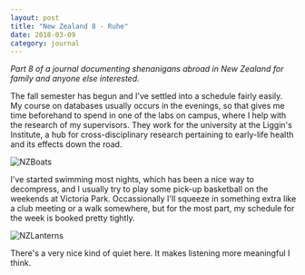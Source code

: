 ```yaml
---
layout: post
title: "New Zealand 8 - Ruhe"
date: 2018-03-09
category: journal
---
```


<link rel="stylesheet" type="text/css"  href="/keiths-site/css/main.css">

*Part 8 of a journal documenting shenanigans abroad in New Zealand for family and anyone else interested.*

The fall semester has begun and I've settled into a schedule fairly easily. My course on databases usually occurs in the evenings, so that gives me time beforehand to spend in one of the labs on campus, where I help with the research of my supervisors. They work for the university at the Liggin's Institute, a hub for cross-disciplinary research pertaining to early-life health and its effects down the road.

![NZBoats](/keiths-site/image_dir/NZBoats.jpg)

I've started swimming most nights, which has been a nice way to decompress, and I usually try to play some pick-up basketball on the weekends at Victoria Park. Occassionally I'll squeeze in something extra like a club meeting or a walk somewhere, but for the most part, my schedule for the week is booked pretty tightly.

![NZLanterns](/keiths-site/image_dir/NZLanterns.jpg)

There's a very nice kind of quiet here. It makes listening more meaningful I think.
